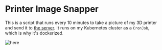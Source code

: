# Printer Image Snapper

This is a script that runs every 10 minutes to take a picture of my 3D printer and send it to [the server](https://github.com/Plenglin/astrid.tech). It runs on my Kubernetes cluster as a `CronJob`, which is why it's dockerized. 

![here](https://api.astrid.tech/3dprinter/1/snapshot.jpg)

